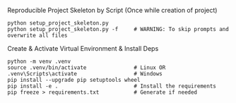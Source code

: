 Reproducible Project Skeleton by Script (Once while creation of project)

```
python setup_project_skeleton.py
python setup_project_skeleton.py -f     # WARNING: To skip prompts and overwrite all files
```

Create & Activate Virtual Environment & Install Deps

```
python -m venv .venv
source .venv/bin/activate               # Linux OR
.venv\Scripts\activate                  # Windows
pip install --upgrade pip setuptools wheel
pip install -e .                        # Install the requirements
pip freeze > requirements.txt           # Generate if needed
```


